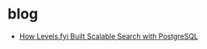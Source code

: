 # blog
- [How Levels.fyi Built Scalable Search with PostgreSQL](https://www.levels.fyi/blog/scalable-search-with-postgres.html)
